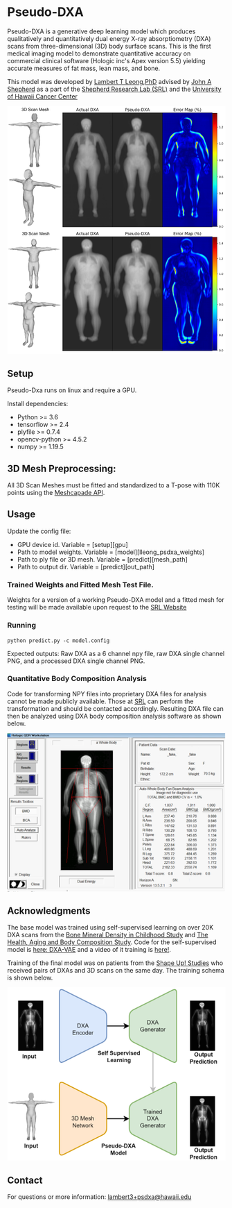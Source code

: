 # Pseudo-DXA

Pseudo-DXA is a generative deep learning model which produces qualitatively and quantitatively dual energy X-ray absorptiometry (DXA) scans from three-dimensional (3D) body surface scans. This is the first medical imaging model to demonstrate quantitative accuracy on commercial clinical software (Hologic inc's Apex version 5.5) yielding accurate measures of fat mass, lean mass, and bone. 

This model was developed by [Lambert T Leong](https://github.com/LambertLeong),[PhD](https://www.lambertleong.com/) advised by [John A Shepherd](https://github.com/shepherd-lab) as a part of the [Shepherd Research Lab (SRL)](https://shepherdresearchlab.org/) and the [University of Hawaii Cancer Center](https://www.uhcancercenter.org/component/finder/search?q=lambert+leong&Itemid=926)

![Model Results](assets/figure_1_psdxa.png)

## Setup
Pseudo-Dxa runs on linux and require a GPU.

Install dependencies:  
* Python >= 3.6
* tensorflow >= 2.4
* plyfile >= 0.7.4
* opencv-python >= 4.5.2
* numpy >= 1.19.5

## 3D Mesh Preprocessing:

All 3D Scan Meshes must be fitted and standardized to a T-pose with 110K points using the [Meshcapade API](https://meshcapade.com/docs/api).

## Usage
Update the config file:
* GPU device id. Variable = [setup][gpu]
* Path to model weights. Variable = [model][lleong_psdxa_weights]
* Path to ply file or 3D mesh. Variable = [predict][mesh_path]
* Path to output dir. Variable = [predict][out_path]

### Trained Weights and Fitted Mesh Test File.
Weights for a version of a working Pseudo-DXA model and a fitted mesh for testing will be made available upon request to the [SRL Website](https://shepherdresearchlab.org/data-software/)  

### Running
```
python predict.py -c model.config
```
Expected outputs: Raw DXA as a 6 channel npy file, raw DXA single channel PNG, and a processed DXA single channel PNG.

### Quantitative Body Composition Analysis
Code for transforming NPY files into proprietary DXA files for analysis cannot be made publicly available. Those at [SRL](https://shepherdresearchlab.org/data-software/) can perform the transformation and should be contacted accordingly. Resulting DXA file can then be analyzed using DXA body composition analysis software as shown below.

![Body Comp Analysis](assets/supfig3_psdxa.png)

## Acknowledgments
The base model was trained using self-supervised learning on over 20K DXA scans from the [Bone Mineral Density in Childhood Study](https://www.nichd.nih.gov/research/supported/bmdcs) and [The Health, Aging and Body Composition Study](https://healthabc.nia.nih.gov/). Code for the self-supervised model is [here: DXA-VAE](https://github.com/LambertLeong/DXA-VAE) and a video of it training is [here!](https://youtu.be/hXSL7NVCeAY).

Training of the final model was on patients from the [Shape Up! Studies](https://shapeup.shepherdresearchlab.org/) who received pairs of DXAs and 3D scans on the same day. The training schema is shown below.

![Training Diagram](assets/supfig2_psdxa.png)

## Contact
For questions or more information: [lambert3+psdxa@hawaii.edu](lambert3+psdxa@hawaii.edu)
